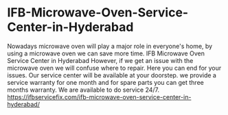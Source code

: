 # IFB-Microwave-Oven-Service-Center-in-Hyderabad
 Nowadays microwave oven will play a major role in everyone's home, by using a microwave oven we can save more time. IFB Microwave Oven Service Center in Hyderabad  However, if we get an issue with the microwave oven we will confuse where to repair. Here you can end for your issues. Our service center will be available at your doorstep. we provide a service warranty for one month and for spare parts you can get three months warranty. We are available to do service 24/7. https://ifbservicefix.com/ifb-microwave-oven-service-center-in-hyderabad/
